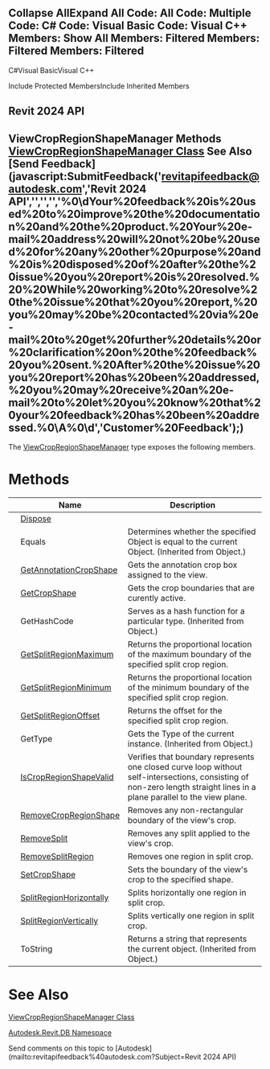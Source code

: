 ﻿

Collapse AllExpand All Code: All Code: Multiple Code: C# Code: Visual Basic Code: Visual C++  Members: Show All Members: Filtered Members: Filtered Members: Filtered   
---  
  
C#Visual BasicVisual C++

Include Protected MembersInclude Inherited Members

Revit 2024 API  
---  
ViewCropRegionShapeManager Methods  
[ViewCropRegionShapeManager Class](2610cb66-5dae-9fc8-4e83-7dfe88085abb.md) See Also [Send Feedback](javascript:SubmitFeedback\('revitapifeedback@autodesk.com','Revit 2024 API','','','','%0\\dYour%20feedback%20is%20used%20to%20improve%20the%20documentation%20and%20the%20product.%20Your%20e-mail%20address%20will%20not%20be%20used%20for%20any%20other%20purpose%20and%20is%20disposed%20of%20after%20the%20issue%20you%20report%20is%20resolved.%20%20While%20working%20to%20resolve%20the%20issue%20that%20you%20report,%20you%20may%20be%20contacted%20via%20e-mail%20to%20get%20further%20details%20or%20clarification%20on%20the%20feedback%20you%20sent.%20After%20the%20issue%20you%20report%20has%20been%20addressed,%20you%20may%20receive%20an%20e-mail%20to%20let%20you%20know%20that%20your%20feedback%20has%20been%20addressed.%0\\A%0\\d','Customer%20Feedback'\);)  
---  
  
The [ViewCropRegionShapeManager](2610cb66-5dae-9fc8-4e83-7dfe88085abb.md) type exposes the following members.

# Methods

|  | Name | Description |
| --- | --- | --- |
|  | [Dispose](7c0d13f8-0263-d113-c4cf-20cb62693001.md) |  |
|  | Equals | Determines whether the specified Object is equal to the current Object. (Inherited from Object.) |
|  | [GetAnnotationCropShape](4e698377-7527-c562-21bc-379c68efda5d.md) | Gets the annotation crop box assigned to the view. |
|  | [GetCropShape](36a98b08-72be-4b0a-99f6-4a765b85b15d.md) | Gets the crop boundaries that are curently active. |
|  | GetHashCode | Serves as a hash function for a particular type.  (Inherited from Object.) |
|  | [GetSplitRegionMaximum](fe2685d5-c8c3-eb61-d4d0-3fcdd48820ed.md) | Returns the proportional location of the maximum boundary of the specified split crop region. |
|  | [GetSplitRegionMinimum](62230272-ac48-3856-91a3-d5c6aa2ec031.md) | Returns the proportional location of the minimum boundary of the specified split crop region. |
|  | [GetSplitRegionOffset](f2df4fe9-0771-4ee0-e000-d0d2b11ea35f.md) | Returns the offset for the specified split crop region. |
|  | GetType | Gets the Type of the current instance. (Inherited from Object.) |
|  | [IsCropRegionShapeValid](e9d91a49-9d33-f1d5-a197-e1bf33a17265.md) | Verifies that boundary represents one closed curve loop without self-intersections, consisting of non-zero length straight lines in a plane parallel to the view plane. |
|  | [RemoveCropRegionShape](f72964d5-5b22-0d77-2fe0-0c127546d879.md) | Removes any non-rectangular boundary of the view's crop. |
|  | [RemoveSplit](7b04c647-cb12-3189-eb56-2251ba46d99b.md) | Removes any split applied to the view's crop. |
|  | [RemoveSplitRegion](c750ce39-d497-7cab-028b-4da0e0ce3c91.md) | Removes one region in split crop. |
|  | [SetCropShape](548c4181-2779-40a2-8276-b7a43a85a161.md) | Sets the boundary of the view's crop to the specified shape. |
|  | [SplitRegionHorizontally](081c29af-0877-a5ce-bb49-e39ba262a43f.md) | Splits horizontally one region in split crop. |
|  | [SplitRegionVertically](583d354f-9950-5bcd-23e0-69c15ee69a50.md) | Splits vertically one region in split crop. |
|  | ToString | Returns a string that represents the current object. (Inherited from Object.) |
  
# See Also

[ViewCropRegionShapeManager Class](2610cb66-5dae-9fc8-4e83-7dfe88085abb.md)

[Autodesk.Revit.DB Namespace](87546ba7-461b-c646-cbb1-2cb8f5bff8b2.md)

Send comments on this topic to [Autodesk](mailto:revitapifeedback%40autodesk.com?Subject=Revit 2024 API)